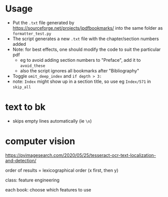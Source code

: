 # Usage
- Put the `.txt` file generated by https://sourceforge.net/projects/jpdfbookmarks/ into the same folder as `formatter_test.py`
- The script generates a new `.txt` file with the chapter/section numbers added
- Note: for best effects, one should modify the code to suit the particular pdf
  - eg to avoid adding section numbers to "Preface", add it to `avoid_these`
  - also the script ignores all bookmarks after "Bibliography"
- Toggle `omit_deep_index` and `if depth > 3:`
- note: `Index` might show up in a section title, so use eg `Index/571` in `skip_all`
# text to bk
- skips empty lines automatically (ie `\n`)

# computer vision
https://pyimagesearch.com/2020/05/25/tesseract-ocr-text-localization-and-detection/

order of results = lexicographical order (x first, then y)

class: feature engineering

each book: choose which features to use
